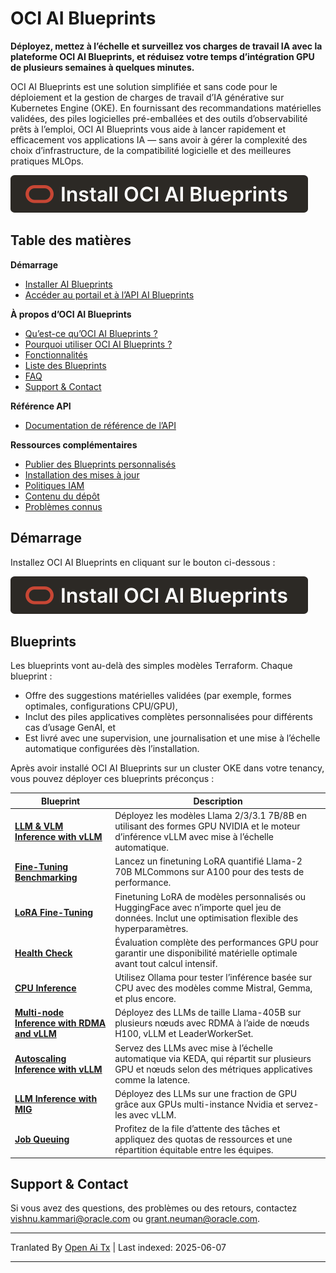 # OCI AI Blueprints

**Déployez, mettez à l’échelle et surveillez vos charges de travail IA avec la plateforme OCI AI Blueprints, et réduisez votre temps d’intégration GPU de plusieurs semaines à quelques minutes.**

OCI AI Blueprints est une solution simplifiée et sans code pour le déploiement et la gestion de charges de travail d’IA générative sur Kubernetes Engine (OKE). En fournissant des recommandations matérielles validées, des piles logicielles pré-emballées et des outils d’observabilité prêts à l’emploi, OCI AI Blueprints vous aide à lancer rapidement et efficacement vos applications IA — sans avoir à gérer la complexité des choix d’infrastructure, de la compatibilité logicielle et des meilleures pratiques MLOps.

[![Installer OCI AI Blueprints](https://raw.githubusercontent.com/oracle-quickstart/oci-ai-blueprints/refs/heads/main/docs/images/install.svg)](./GETTING_STARTED_README.md)

## Table des matières

**Démarrage**

- [Installer AI Blueprints](./GETTING_STARTED_README.md)
- [Accéder au portail et à l’API AI Blueprints](docs/usage_guide.md)

**À propos d’OCI AI Blueprints**

- [Qu’est-ce qu’OCI AI Blueprints ?](docs/about.md)
- [Pourquoi utiliser OCI AI Blueprints ?](docs/about.md)
- [Fonctionnalités](docs/about.md)
- [Liste des Blueprints](#blueprints)
- [FAQ](docs/about.md)
- [Support & Contact](https://github.com/oracle-quickstart/oci-ai-blueprints/blob/vkammari/doc_improvements/docs/about/README.md#frequently-asked-questions-faq)

**Référence API**

- [Documentation de référence de l’API](docs/api_documentation.md)

**Ressources complémentaires**

- [Publier des Blueprints personnalisés](./docs/custom_blueprints)
- [Installation des mises à jour](docs/installing_new_updates.md)
- [Politiques IAM](docs/iam_policies.md)
- [Contenu du dépôt](docs/about.md)
- [Problèmes connus](docs/known_issues.md)

## Démarrage

Installez OCI AI Blueprints en cliquant sur le bouton ci-dessous :

[![Installer OCI AI Blueprints](https://raw.githubusercontent.com/oracle-quickstart/oci-ai-blueprints/refs/heads/main/docs/images/install.svg)](./GETTING_STARTED_README.md)

## Blueprints

Les blueprints vont au-delà des simples modèles Terraform. Chaque blueprint :

- Offre des suggestions matérielles validées (par exemple, formes optimales, configurations CPU/GPU),
- Inclut des piles applicatives complètes personnalisées pour différents cas d’usage GenAI, et
- Est livré avec une supervision, une journalisation et une mise à l’échelle automatique configurées dès l’installation.

Après avoir installé OCI AI Blueprints sur un cluster OKE dans votre tenancy, vous pouvez déployer ces blueprints préconçus :

| Blueprint                                                                                     | Description                                                                                                                                              |
| --------------------------------------------------------------------------------------------- | -------------------------------------------------------------------------------------------------------------------------------------------------------- |
| [**LLM & VLM Inference with vLLM**](docs/sample_blueprints/llm_inference_with_vllm/README.md) | Déployez les modèles Llama 2/3/3.1 7B/8B en utilisant des formes GPU NVIDIA et le moteur d’inférence vLLM avec mise à l’échelle automatique.              |
| [**Fine-Tuning Benchmarking**](./docs/sample_blueprints/lora-benchmarking)                    | Lancez un finetuning LoRA quantifié Llama-2 70B MLCommons sur A100 pour des tests de performance.                                                        |
| [**LoRA Fine-Tuning**](./docs/sample_blueprints/lora-fine-tuning)                             | Finetuning LoRA de modèles personnalisés ou HuggingFace avec n’importe quel jeu de données. Inclut une optimisation flexible des hyperparamètres.         |
| [**Health Check**](./docs/sample_blueprints/gpu-health-check)                                 | Évaluation complète des performances GPU pour garantir une disponibilité matérielle optimale avant tout calcul intensif.                                  |
| [**CPU Inference**](./docs/sample_blueprints/cpu-inference)                                   | Utilisez Ollama pour tester l’inférence basée sur CPU avec des modèles comme Mistral, Gemma, et plus encore.                                             |
| [**Multi-node Inference with RDMA and vLLM**](./docs/sample_blueprints/multi-node-inference/) | Déployez des LLMs de taille Llama-405B sur plusieurs nœuds avec RDMA à l’aide de nœuds H100, vLLM et LeaderWorkerSet.                                     |
| [**Autoscaling Inference with vLLM**](./docs/sample_blueprints/auto_scaling/)                 | Servez des LLMs avec mise à l’échelle automatique via KEDA, qui répartit sur plusieurs GPU et nœuds selon des métriques applicatives comme la latence.    |
| [**LLM Inference with MIG**](./docs/sample_blueprints/mig_multi_instance_gpu/)                | Déployez des LLMs sur une fraction de GPU grâce aux GPUs multi-instance Nvidia et servez-les avec vLLM.                                                  |
| [**Job Queuing**](./docs/sample_blueprints/teams)                                             | Profitez de la file d’attente des tâches et appliquez des quotas de ressources et une répartition équitable entre les équipes.                           |

## Support & Contact

Si vous avez des questions, des problèmes ou des retours, contactez [vishnu.kammari@oracle.com](mailto:vishnu.kammari@oracle.com) ou [grant.neuman@oracle.com](mailto:grant.neuman@oracle.com).



---


Tranlated By [Open Ai Tx](https://github.com/OpenAiTx/OpenAiTx) | Last indexed: 2025-06-07


---